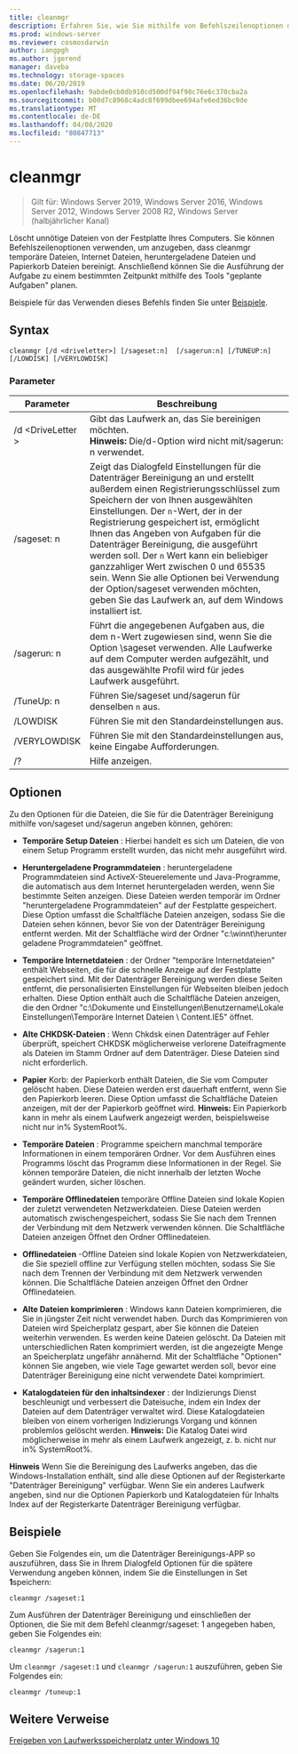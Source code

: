 ```yaml
---
title: cleanmgr
description: Erfahren Sie, wie Sie mithilfe von Befehlszeilenoptionen das Tool für die Datenträgerbereinigung („cleanmgr.exe“) so konfigurieren, dass bestimmte Dateien automatisch bereinigt werden.
ms.prod: windows-server
ms.reviewer: cosmosdarwin
author: iangpgh
ms.author: jgerend
manager: daveba
ms.technology: storage-spaces
ms.date: 06/20/2019
ms.openlocfilehash: 9abde0cb0db910cd500df94f98c76e6c370cba2a
ms.sourcegitcommit: b00d7c8968c4adc8f699dbee694afe6ed36bc9de
ms.translationtype: MT
ms.contentlocale: de-DE
ms.lasthandoff: 04/08/2020
ms.locfileid: "80847713"
---
```

# <a name="cleanmgr"></a>cleanmgr

> Gilt für: Windows Server 2019, Windows Server 2016, Windows Server 2012, Windows Server 2008 R2, Windows Server (halbjährlicher Kanal)

Löscht unnötige Dateien von der Festplatte Ihres Computers. Sie können Befehlszeilenoptionen verwenden, um anzugeben, dass cleanmgr temporäre Dateien, Internet Dateien, heruntergeladene Dateien und Papierkorb Dateien bereinigt. Anschließend können Sie die Ausführung der Aufgabe zu einem bestimmten Zeitpunkt mithilfe des Tools "geplante Aufgaben" planen.

Beispiele für das Verwenden dieses Befehls finden Sie unter [Beispiele](#examples).

## <a name="syntax"></a>Syntax

```
cleanmgr [/d <driveletter>] [/sageset:n]  [/sagerun:n] [/TUNEUP:n] [/LOWDISK] [/VERYLOWDISK]
```

### <a name="parameters"></a>Parameter

|      Parameter      |    Beschreibung     |
| ------------------- | ------------------ |
|  /d \<DriveLetter >          | Gibt das Laufwerk an, das Sie bereinigen möchten.<br>**Hinweis:** Die/d-Option wird nicht mit/sagerun: n verwendet. |
| /sageset: n | Zeigt das Dialogfeld Einstellungen für die Datenträger Bereinigung an und erstellt außerdem einen Registrierungsschlüssel zum Speichern der von Ihnen ausgewählten Einstellungen. Der `n`-Wert, der in der Registrierung gespeichert ist, ermöglicht Ihnen das Angeben von Aufgaben für die Datenträger Bereinigung, die ausgeführt werden soll. Der `n` Wert kann ein beliebiger ganzzahliger Wert zwischen 0 und 65535 sein. Wenn Sie alle Optionen bei Verwendung der Option/sageset verwenden möchten, geben Sie das Laufwerk an, auf dem Windows installiert ist.  |
|  /sagerun: n  |  Führt die angegebenen Aufgaben aus, die dem n-Wert zugewiesen sind, wenn Sie die Option \sageset verwenden. Alle Laufwerke auf dem Computer werden aufgezählt, und das ausgewählte Profil wird für jedes Laufwerk ausgeführt.           |
| /TuneUp: n    | Führen Sie/sageset und/sagerun für denselben `n` aus. |
| /LOWDISK     | Führen Sie mit den Standardeinstellungen aus. |
| /VERYLOWDISK | Führen Sie mit den Standardeinstellungen aus, keine Eingabe Aufforderungen. |
| /?           | Hilfe anzeigen. |

## <a name="options"></a>Optionen

Zu den Optionen für die Dateien, die Sie für die Datenträger Bereinigung mithilfe von/sageset und/sagerun angeben können, gehören:

- **Temporäre Setup Dateien** : Hierbei handelt es sich um Dateien, die von einem Setup Programm erstellt wurden, das nicht mehr ausgeführt wird.

- **Heruntergeladene Programmdateien** : heruntergeladene Programmdateien sind ActiveX-Steuerelemente und Java-Programme, die automatisch aus dem Internet heruntergeladen werden, wenn Sie bestimmte Seiten anzeigen. Diese Dateien werden temporär im Ordner "heruntergeladene Programmdateien" auf der Festplatte gespeichert. Diese Option umfasst die Schaltfläche Dateien anzeigen, sodass Sie die Dateien sehen können, bevor Sie von der Datenträger Bereinigung entfernt werden. Mit der Schaltfläche wird der Ordner "c:\winnt\herunter geladene Programmdateien" geöffnet.

- **Temporäre Internetdateien** : der Ordner "temporäre Internetdateien" enthält Webseiten, die für die schnelle Anzeige auf der Festplatte gespeichert sind. Mit der Datenträger Bereinigung werden diese Seiten entfernt, die personalisierten Einstellungen für Webseiten bleiben jedoch erhalten. Diese Option enthält auch die Schaltfläche Dateien anzeigen, die den Ordner "c:\Dokumente und Einstellungen\Benutzername\Lokale Einstellungen\Temporäre Internet Dateien \ Content.IE5" öffnet. 

- **Alte CHKDSK-Dateien** : Wenn Chkdsk einen Datenträger auf Fehler überprüft, speichert CHKDSK möglicherweise verlorene Dateifragmente als Dateien im Stamm Ordner auf dem Datenträger. Diese Dateien sind nicht erforderlich.

- **Papier** Korb: der Papierkorb enthält Dateien, die Sie vom Computer gelöscht haben. Diese Dateien werden erst dauerhaft entfernt, wenn Sie den Papierkorb leeren. Diese Option umfasst die Schaltfläche Dateien anzeigen, mit der der Papierkorb geöffnet wird. **Hinweis:** Ein Papierkorb kann in mehr als einem Laufwerk angezeigt werden, beispielsweise nicht nur in% SystemRoot%.

- **Temporäre Dateien** : Programme speichern manchmal temporäre Informationen in einem temporären Ordner. Vor dem Ausführen eines Programms löscht das Programm diese Informationen in der Regel. Sie können temporäre Dateien, die nicht innerhalb der letzten Woche geändert wurden, sicher löschen.

- **Temporäre Offlinedateien** temporäre Offline Dateien sind lokale Kopien der zuletzt verwendeten Netzwerkdateien. Diese Dateien werden automatisch zwischengespeichert, sodass Sie Sie nach dem Trennen der Verbindung mit dem Netzwerk verwenden können. Die Schaltfläche Dateien anzeigen Öffnet den Ordner Offlinedateien.

- **Offlinedateien** -Offline Dateien sind lokale Kopien von Netzwerkdateien, die Sie speziell offline zur Verfügung stellen möchten, sodass Sie Sie nach dem Trennen der Verbindung mit dem Netzwerk verwenden können. Die Schaltfläche Dateien anzeigen Öffnet den Ordner Offlinedateien.

- **Alte Dateien komprimieren** : Windows kann Dateien komprimieren, die Sie in jüngster Zeit nicht verwendet haben. Durch das Komprimieren von Dateien wird Speicherplatz gespart, aber Sie können die Dateien weiterhin verwenden. Es werden keine Dateien gelöscht. Da Dateien mit unterschiedlichen Raten komprimiert werden, ist die angezeigte Menge an Speicherplatz ungefähr annähernd. Mit der Schaltfläche "Optionen" können Sie angeben, wie viele Tage gewartet werden soll, bevor eine Datenträger Bereinigung eine nicht verwendete Datei komprimiert.

- **Katalogdateien für den inhaltsindexer** : der Indizierungs Dienst beschleunigt und verbessert die Dateisuche, indem ein Index der Dateien auf dem Datenträger verwaltet wird. Diese Katalogdateien bleiben von einem vorherigen Indizierungs Vorgang und können problemlos gelöscht werden. **Hinweis:** Die Katalog Datei wird möglicherweise in mehr als einem Laufwerk angezeigt, z. b. nicht nur in% SystemRoot%.

**Hinweis** Wenn Sie die Bereinigung des Laufwerks angeben, das die Windows-Installation enthält, sind alle diese Optionen auf der Registerkarte "Datenträger Bereinigung" verfügbar. Wenn Sie ein anderes Laufwerk angeben, sind nur die Optionen Papierkorb und Katalogdateien für Inhalts Index auf der Registerkarte Datenträger Bereinigung verfügbar. 

## <a name="examples"></a>Beispiele

Geben Sie Folgendes ein, um die Datenträger Bereinigungs-APP so auszuführen, dass Sie in Ihrem Dialogfeld Optionen für die spätere Verwendung angeben können, indem Sie die Einstellungen in Set **1**speichern:

```
cleanmgr /sageset:1
```

Zum Ausführen der Datenträger Bereinigung und einschließen der Optionen, die Sie mit dem Befehl cleanmgr/sageset: 1 angegeben haben, geben Sie Folgendes ein:

```
cleanmgr /sagerun:1
```

Um ```cleanmgr /sageset:1``` und ```cleanmgr /sagerun:1``` auszuführen, geben Sie Folgendes ein:

```
cleanmgr /tuneup:1
```

## <a name="additional-references"></a>Weitere Verweise

[Freigeben von Laufwerksspeicherplatz unter Windows 10](https://support.microsoft.com/help/12425/windows-10-free-up-drive-space)
